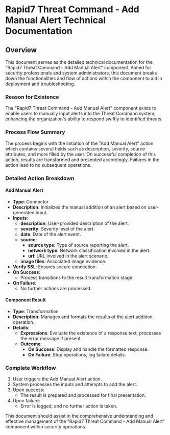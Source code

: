# Rapid7 Threat Command - Add Manual Alert Technical Documentation

## Overview
This document serves as the detailed technical documentation for the "Rapid7 Threat Command - Add Manual Alert" component. Aimed for security professionals and system administrators, this document breaks down the functionalities and flow of actions within the component to aid in deployment and troubleshooting.

### Reason for Existence
The "Rapid7 Threat Command - Add Manual Alert" component exists to enable users to manually input alerts into the Threat Command system, enhancing the organization's ability to respond swiftly to identified threats.

### Process Flow Summary
The process begins with the initiation of the "Add Manual Alert" action which contains several fields such as description, severity, source attributes, and more filled by the user. On successful completion of this action, results are transformed and presented accordingly. Failures in the action lead to no subsequent operations.

### Detailed Action Breakdown

#### Add Manual Alert
- **Type**: Connector
- **Description**: Initializes the manual addition of an alert based on user-generated input.
- **Inputs**:
  - **description**: User-provided description of the alert.
  - **severity**: Severity level of the alert.
  - **date**: Date of the alert event.
  - **source**:
    - **source type**: Type of source reporting the alert.
    - **network type**: Network classification involved in the alert.
    - **url**: URL involved in the alert scenario.
  - **image files**: Associated image evidence.
- **Verify SSL**: Ensures secure connection.
- **On Success**:
  - Process transitions to the result transformation stage.
- **On Failure**:
  - No further actions are processed.

#### Component Result
- **Type**: Transformation
- **Description**: Manages and formats the results of the alert addition operation.
- **Details**:
  - **Expressions**: Evaluate the existence of a response text; processes the error message if present.
  - **Outcome**:
    - **On Success**: Display and handle the formatted response.
    - **On Failure**: Stop operations, log failure details.

### Complete Workflow
1. User triggers the Add Manual Alert action.
2. System processes the inputs and attempts to add the alert.
3. Upon success:
   - The result is prepared and processed for final presentation.
4. Upon failure:
   - Error is logged, and no further action is taken.

This document should assist in the comprehensive understanding and effective management of the "Rapid7 Threat Command - Add Manual Alert" component within security operations.
